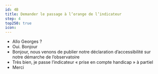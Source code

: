 ```yaml
---
id: 4B
title: Demander le passage à l’orange de l’indicateur
step: 4
top250: true
icon:
---
```


- Allo Georges ?
- Oui. Bonjour
- Bonjour, nous venons de publier notre déclaration d’accessibilité sur notre démarche de l’observatoire
- Très bien, je passe l’indicateur « prise en compte handicap » à partiel
- Merci
